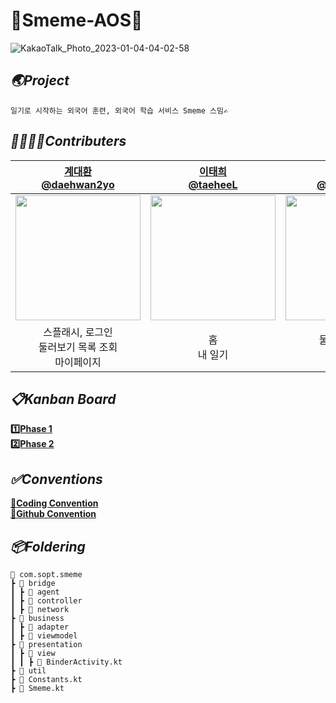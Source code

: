 # 🙏Smeme-AOS🙏

![KakaoTalk_Photo_2023-01-04-04-02-58](https://user-images.githubusercontent.com/86944161/210424661-b00f2023-5cfc-4e36-a6ce-2e5cc09e9ad1.png)

## *🌏Project*
```
일기로 시작하는 외국어 훈련, 외국어 학습 서비스 Smeme 스밈✍️
```

## *👨‍👩‍👧‍👦Contributers*
[계대환 <br> @daehwan2yo](https://github.com/daehwan2yo) | [이태희 <br> @taeheeL](https://github.com/taeheeL) | [배수민 <br> @waterminn](https://github.com/waterminn) 
:---: | :---: | :---: 
<img width="200" src="https://user-images.githubusercontent.com/74162198/210480350-2e90b9a0-fba3-4122-8e63-77925180906b.png"/> | <img width="200" src="https://user-images.githubusercontent.com/74162198/210396555-28b91c15-70a7-48fc-95e4-f76b7d39ccf1.png"/> | <img width="200" src="https://user-images.githubusercontent.com/74162198/210396649-7dce5a1a-994a-46b9-94b2-b52a3e9a8e82.png"/> |
스플래시, 로그인 <br> 둘러보기 목록 조회 <br> 마이페이지 | 홈 <br> 내 일기 | 둘러보기 상세 <br> 보관함

## *📋Kanban Board*
[**1️⃣Phase 1**](https://github.com/orgs/Team-Smeme/projects/2/views/1) <br>
[**2️⃣Phase 2**](https://github.com/orgs/Team-Smeme/projects/6)

## *✅Conventions*
[**🙏Coding Convention**](https://carnation-hearing-eb3.notion.site/Coding-Convention-b69f421118fa4a42bbf3624691a92a3c) <br>
[**🙏Github Convention**](https://carnation-hearing-eb3.notion.site/Github-Convention-cd48d28f008848efa30ef3279d6c4f9e)


## *📦Foldering*
```
📁 com.sopt.smeme
┣ 📂 bridge
┃ ┣ 📂 agent
┃ ┣ 📂 controller
┃ ┣ 📂 network
┣ 📂 business
┃ ┣ 📂 adapter
┃ ┣ 📂 viewmodel
┣ 📂 presentation
┃ ┣ 📂 view
┃ ┃ ┣ 📜 BinderActivity.kt
┣ 📂 util
┣ 📜 Constants.kt
┣ 📜 Smeme.kt
```
